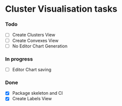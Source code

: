 # Cluster Visualisation tasks

### Todo
 - [ ] Create Clusters View
 - [ ] Create Convexes View
 - [ ] No Editor Chart Generation

### In progress
 - [ ] Editor Chart saving

### Done
 - [x] Package skeleton and CI
 - [x] Create Labels View
